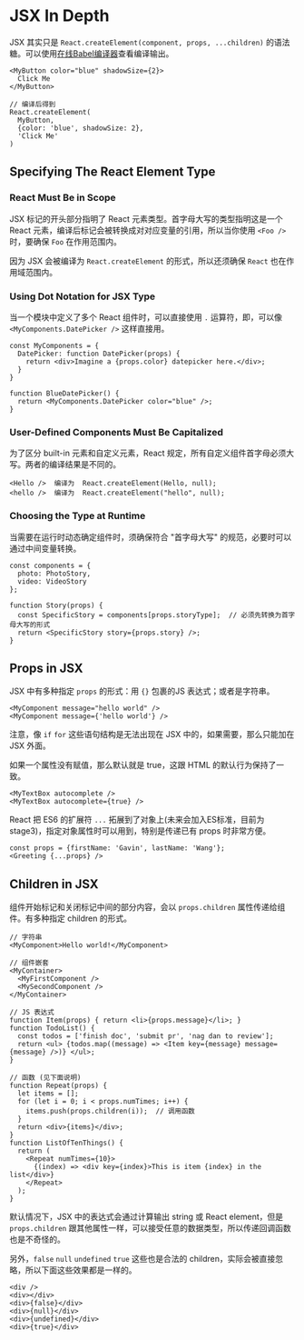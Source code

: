 # JSX In Depth

JSX 其实只是 `React.createElement(component, props, ...children)` 的语法糖。可以使用[在线Babel编译器](https://babeljs.io/repl/#?babili=false&evaluate=true&lineWrap=false&presets=es2015%2Creact%2Cstage-0&targets=&browsers=&builtIns=false&debug=false&code=)查看编译输出。

```
<MyButton color="blue" shadowSize={2}>
  Click Me
</MyButton>

// 编译后得到
React.createElement(
  MyButton,
  {color: 'blue', shadowSize: 2},
  'Click Me'
)
```


## Specifying The React Element Type

### React Must Be in Scope

JSX 标记的开头部分指明了 React 元素类型。首字母大写的类型指明这是一个 React 元素，编译后标记会被转换成对对应变量的引用，所以当你使用 `<Foo />` 时，要确保 `Foo` 在作用范围内。

因为 JSX 会被编译为 `React.createElement` 的形式，所以还须确保 `React` 也在作用域范围内。

### Using Dot Notation for JSX Type

当一个模块中定义了多个 React 组件时，可以直接使用 `.` 运算符，即，可以像 `<MyComponents.DatePicker />` 这样直接用。

```
const MyComponents = {
  DatePicker: function DatePicker(props) {
    return <div>Imagine a {props.color} datepicker here.</div>;
  }
}

function BlueDatePicker() {
  return <MyComponents.DatePicker color="blue" />;
}
```

### User-Defined Components Must Be Capitalized

为了区分 built-in 元素和自定义元素，React 规定，所有自定义组件首字母必须大写。两者的编译结果是不同的。

```
<Hello />  编译为  React.createElement(Hello, null);
<hello />  编译为  React.createElement("hello", null);
```

### Choosing the Type at Runtime

当需要在运行时动态确定组件时，须确保符合 "首字母大写" 的规范，必要时可以通过中间变量转换。

```
const components = {
  photo: PhotoStory,
  video: VideoStory
};

function Story(props) {
  const SpecificStory = components[props.storyType];  // 必须先转换为首字母大写的形式
  return <SpecificStory story={props.story} />;
}
```

## Props in JSX

JSX 中有多种指定 `props` 的形式：用 `{}` 包裹的JS 表达式；或者是字符串。

```
<MyComponent message="hello world" />
<MyComponent message={'hello world'} />
```

注意，像 `if` `for` 这些语句结构是无法出现在 JSX 中的，如果需要，那么只能加在 JSX 外面。

如果一个属性没有赋值，那么默认就是 true，这跟 HTML 的默认行为保持了一致。

```
<MyTextBox autocomplete />
<MyTextBox autocomplete={true} />
```

React 把 ES6 的扩展符 `...` 拓展到了对象上(未来会加入ES标准，目前为 stage3)，指定对象属性时可以用到，特别是传递已有 props 时非常方便。

```
const props = {firstName: 'Gavin', lastName: 'Wang'};
<Greeting {...props} />
```


## Children in JSX

组件开始标记和关闭标记中间的部分内容，会以 `props.children` 属性传递给组件。有多种指定 children 的形式。

```
// 字符串
<MyComponent>Hello world!</MyComponent>

// 组件嵌套
<MyContainer>
  <MyFirstComponent />
  <MySecondComponent />
</MyContainer>

// JS 表达式
function Item(props) { return <li>{props.message}</li>; }
function TodoList() {
  const todos = ['finish doc', 'submit pr', 'nag dan to review'];
  return <ul> {todos.map((message) => <Item key={message} message={message} />)} </ul>;
}

// 函数 (见下面说明)
function Repeat(props) {
  let items = [];
  for (let i = 0; i < props.numTimes; i++) {
    items.push(props.children(i));  // 调用函数
  }
  return <div>{items}</div>;
}
function ListOfTenThings() {
  return (
    <Repeat numTimes={10}>
      {(index) => <div key={index}>This is item {index} in the list</div>}
    </Repeat>
  );
}
```

默认情况下，JSX 中的表达式会通过计算输出 string 或 React element，但是 `props.children` 跟其他属性一样，可以接受任意的数据类型，所以传递回调函数也是不奇怪的。

另外，`false` `null` `undefined` `true` 这些也是合法的 children，实际会被直接忽略，所以下面这些效果都是一样的。

```
<div />
<div></div>
<div>{false}</div>
<div>{null}</div>
<div>{undefined}</div>
<div>{true}</div>
```
